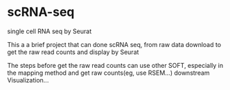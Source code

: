 # scRNA-seq
single cell RNA seq by Seurat

This a a brief project that can done scRNA seq, from raw data download to get the raw read counts and display by Seurat

The steps before get the raw read counts can use other SOFT, especially in the mapping method and get raw counts(eg, use RSEM...)
downstream Visualization...

